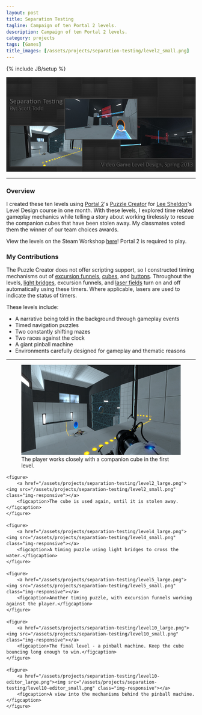 ```yaml
---
layout: post
title: Separation Testing
tagline: Campaign of ten Portal 2 levels.
description: Campaign of ten Portal 2 levels.
category: projects
tags: [Games]
title_images: [/assets/projects/separation-testing/level2_small.png]
---
```

{% include JB/setup %}

<img src="/assets/projects/separation-testing/collection-background.png" class="img-responsive">

<hr>

<h3>Overview</h3>

I created these ten levels using <a href="http://www.thinkwithportals.com/">Portal 2</a>'s <a href="http://theportalwiki.com/wiki/Puzzle_Creator">Puzzle Creator</a> for <a href="http://www.cm.rpi.edu/pl/people-590/lee-sheldon">Lee Sheldon</a>'s Level Design course in one month. With these levels, I explored time related gameplay mechanics while telling a story about working tirelessly to rescue the companion cubes that have been stolen away. My classmates voted them the winner of our team choices awards.

View the levels on the Steam Workshop <a href="http://steamcommunity.com/sharedfiles/filedetails/?id=140584138">here</a>! Portal 2 is required to play.

<h3>My Contributions</h3>

The Puzzle Creator does not offer scripting support, so I constructed timing mechanisms out of <a href="http://theportalwiki.com/wiki/Excursion_Funnel">excursion funnels</a>, <a href="http://theportalwiki.com/wiki/Weighted_Storage_Cube">cubes</a>, and <a href="http://theportalwiki.com/wiki/Heavy_Duty_Super-Colliding_Super_Button">buttons</a>. Throughout the levels, <a href="http://theportalwiki.com/wiki/Hard_Light_Bridge">light bridges</a>, excursion funnels, and <a href="http://theportalwiki.com/wiki/Laser_Field">laser fields</a> turn on and off automatically using these timers. Where applicable, lasers are used to indicate the status of timers.

These levels include:

* A narrative being told in the background through gameplay events
* Timed navigation puzzles
* Two constantly shifting mazes
* Two races against the clock
* A giant pinball machine
* Environments carefully designed for gameplay and thematic reasons

<hr>

<div class="project-images project-images-500h">
    <figure>
        <a href="/assets/projects/separation-testing/level1_large.png"><img src="/assets/projects/separation-testing/level1_small.png" class="img-responsive"></a>
        <figcaption>The player works closely with a companion cube in the first level.</figcaption>
    </figure>

    <figure>
        <a href="/assets/projects/separation-testing/level2_large.png"><img src="/assets/projects/separation-testing/level2_small.png" class="img-responsive"></a>
        <figcaption>The cube is used again, until it is stolen away.</figcaption>
    </figure>

    <figure>
        <a href="/assets/projects/separation-testing/level4_large.png"><img src="/assets/projects/separation-testing/level4_small.png" class="img-responsive"></a>
        <figcaption>A timing puzzle using light bridges to cross the water.</figcaption>
    </figure>

    <figure>
        <a href="/assets/projects/separation-testing/level5_large.png"><img src="/assets/projects/separation-testing/level5_small.png" class="img-responsive"></a>
        <figcaption>Another timing puzzle, with excursion funnels working against the player.</figcaption>
    </figure>

    <figure>
        <a href="/assets/projects/separation-testing/level10_large.png"><img src="/assets/projects/separation-testing/level10_small.png" class="img-responsive"></a>
        <figcaption>The final level - a pinball machine. Keep the cube bouncing long enough to win.</figcaption>
    </figure>

    <figure>
        <a href="/assets/projects/separation-testing/level10-editor_large.png"><img src="/assets/projects/separation-testing/level10-editor_small.png" class="img-responsive"></a>
        <figcaption>A view into the mechanisms behind the pinball machine.</figcaption>
    </figure>
</div>
